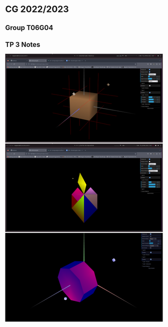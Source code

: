 # CG 2022/2023

## Group T06G04

## TP 3 Notes

![Screenshot 1](screenshots/cg-t06g04-tp3-1.png)
![Screenshot 2](screenshots/cg-t06g04-tp3-2.png)
![Screenshot 3](screenshots/cg-t06g04-tp3-3.png)
